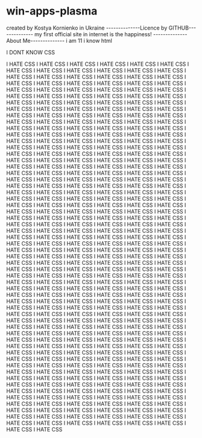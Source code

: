 # win-apps-plasma
created by Kostya Kornienko in Ukraine
--------------Licence by GITHUB--------------
my first official site in internet
is the happiness!
--------------About Me--------------
i am 11
i know html

I DONT KNOW CSS 


















I HATE CSS
I HATE CSS
I HATE CSS
I HATE CSS
I HATE CSS
I HATE CSS
I HATE CSS
I HATE CSS
I HATE CSS
I HATE CSS
I HATE CSS
I HATE CSS
I HATE CSS
I HATE CSS
I HATE CSS
I HATE CSS
I HATE CSS
I HATE CSS
I HATE CSS
I HATE CSS
I HATE CSS
I HATE CSS
I HATE CSS
I HATE CSS
I HATE CSS
I HATE CSS
I HATE CSS
I HATE CSS
I HATE CSS
I HATE CSS
I HATE CSS
I HATE CSS
I HATE CSS
I HATE CSS
I HATE CSS
I HATE CSS
I HATE CSS
I HATE CSS
I HATE CSS
I HATE CSS
I HATE CSS
I HATE CSS
I HATE CSS
I HATE CSS
I HATE CSS
I HATE CSS
I HATE CSS
I HATE CSS
I HATE CSS
I HATE CSS
I HATE CSS
I HATE CSS
I HATE CSS
I HATE CSS
I HATE CSS
I HATE CSS
I HATE CSS
I HATE CSS
I HATE CSS
I HATE CSS
I HATE CSS
I HATE CSS
I HATE CSS
I HATE CSS
I HATE CSS
I HATE CSS
I HATE CSS
I HATE CSS
I HATE CSS
I HATE CSS
I HATE CSS
I HATE CSS
I HATE CSS
I HATE CSS
I HATE CSS
I HATE CSS
I HATE CSS
I HATE CSS
I HATE CSS
I HATE CSS
I HATE CSS
I HATE CSS
I HATE CSS
I HATE CSS
I HATE CSS
I HATE CSS
I HATE CSS
I HATE CSS
I HATE CSS
I HATE CSS
I HATE CSS
I HATE CSS
I HATE CSS
I HATE CSS
I HATE CSS
I HATE CSS
I HATE CSS
I HATE CSS
I HATE CSS
I HATE CSS
I HATE CSS
I HATE CSS
I HATE CSS
I HATE CSS
I HATE CSS
I HATE CSS
I HATE CSS
I HATE CSS
I HATE CSS
I HATE CSS
I HATE CSS
I HATE CSS
I HATE CSS
I HATE CSS
I HATE CSS
I HATE CSS
I HATE CSS
I HATE CSS
I HATE CSS
I HATE CSS
I HATE CSS
I HATE CSS
I HATE CSS
I HATE CSS
I HATE CSS
I HATE CSS
I HATE CSS
I HATE CSS
I HATE CSS
I HATE CSS
I HATE CSS
I HATE CSS
I HATE CSS
I HATE CSS
I HATE CSS
I HATE CSS
I HATE CSS
I HATE CSS
I HATE CSS
I HATE CSS
I HATE CSS
I HATE CSS
I HATE CSS
I HATE CSS
I HATE CSS
I HATE CSS
I HATE CSS
I HATE CSS
I HATE CSS
I HATE CSS
I HATE CSS
I HATE CSS
I HATE CSS
I HATE CSS
I HATE CSS
I HATE CSS
I HATE CSS
I HATE CSS
I HATE CSS
I HATE CSS
I HATE CSS
I HATE CSS
I HATE CSS
I HATE CSS
I HATE CSS
I HATE CSS
I HATE CSS
I HATE CSS
I HATE CSS
I HATE CSS
I HATE CSS
I HATE CSS
I HATE CSS
I HATE CSS
I HATE CSS
I HATE CSS
I HATE CSS
I HATE CSS
I HATE CSS
I HATE CSS
I HATE CSS
I HATE CSS
I HATE CSS
I HATE CSS
I HATE CSS
I HATE CSS
I HATE CSS
I HATE CSS
I HATE CSS
I HATE CSS
I HATE CSS
I HATE CSS
I HATE CSS
I HATE CSS
I HATE CSS
I HATE CSS
I HATE CSS
I HATE CSS
I HATE CSS
I HATE CSS
I HATE CSS
I HATE CSS
I HATE CSS
I HATE CSS
I HATE CSS
I HATE CSS
I HATE CSS
I HATE CSS
I HATE CSS
I HATE CSS
I HATE CSS
I HATE CSS
I HATE CSS
I HATE CSS
I HATE CSS
I HATE CSS
I HATE CSS
I HATE CSS
I HATE CSS
I HATE CSS
I HATE CSS
I HATE CSS
I HATE CSS
I HATE CSS
I HATE CSS
I HATE CSS
I HATE CSS
I HATE CSS
I HATE CSS
I HATE CSS
I HATE CSS
I HATE CSS
I HATE CSS
I HATE CSS
I HATE CSS
I HATE CSS
I HATE CSS
I HATE CSS
I HATE CSS
I HATE CSS
I HATE CSS
I HATE CSS
I HATE CSS
I HATE CSS
I HATE CSS
I HATE CSS
I HATE CSS
I HATE CSS
I HATE CSS
I HATE CSS
I HATE CSS
I HATE CSS
I HATE CSS
I HATE CSS
I HATE CSS
I HATE CSS
I HATE CSS
I HATE CSS
I HATE CSS
I HATE CSS
I HATE CSS
I HATE CSS
I HATE CSS
I HATE CSS
I HATE CSS
I HATE CSS
I HATE CSS
I HATE CSS
I HATE CSS
I HATE CSS
I HATE CSS
I HATE CSS
I HATE CSS
I HATE CSS
I HATE CSS
I HATE CSS
I HATE CSS
I HATE CSS
I HATE CSS
I HATE CSS
I HATE CSS
I HATE CSS
I HATE CSS
I HATE CSS
I HATE CSS
I HATE CSS
I HATE CSS
I HATE CSS
I HATE CSS
I HATE CSS
I HATE CSS
I HATE CSS
I HATE CSS
I HATE CSS
I HATE CSS
I HATE CSS
I HATE CSS
I HATE CSS
I HATE CSS
I HATE CSS
I HATE CSS
I HATE CSS
I HATE CSS
I HATE CSS
I HATE CSS
I HATE CSS
I HATE CSS
I HATE CSS
I HATE CSS
I HATE CSS
I HATE CSS
I HATE CSS
I HATE CSS
I HATE CSS
I HATE CSS
I HATE CSS
I HATE CSS
I HATE CSS
I HATE CSS
I HATE CSS
I HATE CSS
I HATE CSS
I HATE CSS
I HATE CSS
I HATE CSS
I HATE CSS
I HATE CSS
I HATE CSS
I HATE CSS
I HATE CSS
I HATE CSS
I HATE CSS
I HATE CSS
I HATE CSS
I HATE CSS
I HATE CSS
I HATE CSS
I HATE CSS
I HATE CSS
I HATE CSS
I HATE CSS
I HATE CSS
I HATE CSS
I HATE CSS











